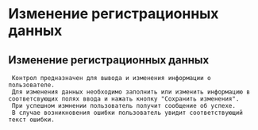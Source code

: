 ﻿---
description: 2.4.7
---
# Изменение регистрационных данных
## Изменение регистрационных данных
     Контрол предназначен для вывода и изменения информации о пользователе.
     Для изменения данных необходимо заполнить или изменить информацию в соответсвующих полях ввода и нажать кнопку "Сохранить изменения". 
     При успешном измнении пользователь получит сообщение об успехе.
     В случае возникновения ошибки пользователь увидит соответствующий текст ошибки. 
